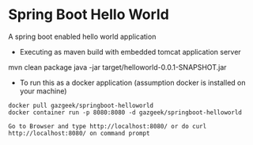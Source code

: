 # Spring Boot Hello World

A spring boot enabled hello world application

- Executing as maven build with embedded tomcat application server


mvn clean package
java -jar target/helloworld-0.0.1-SNAPSHOT.jar


- To run this as a docker application (assumption docker is installed on your machine)
```
docker pull gazgeek/springboot-helloworld
docker container run -p 8080:8080 -d gazgeek/springboot-helloworld

Go to Browser and type http://localhost:8080/ or do curl http://localhost:8080/ on command prompt
```




